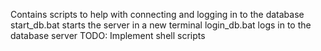 Contains scripts to help with connecting and logging in to the database
start_db.bat starts the server in a new terminal
login_db.bat logs in to the database server
TODO: Implement shell scripts